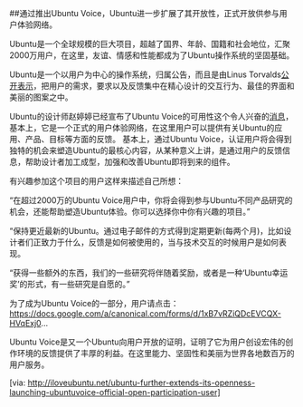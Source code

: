 ##通过推出Ubuntu Voice，Ubuntu进一步扩展了其开放性，正式开放供参与用户体验网络。

Ubuntu是一个全球规模的巨大项目，超越了国界、年龄、国籍和社会地位，汇聚2000万用户，在这里，友谊、情感和性能都成为了Ubuntu操作系统的坚固基础。

Ubuntu是一个以用户为中心的操作系统，归属公告，而且是由Linus Torvalds[公开表示](http://iloveubuntu.net/linus-torvalds-ubuntu-has-generally-had-right-approach-very-user-centric)，把用户的需求，要求以及反馈集中在精心设计的交互行为、最佳的界面和美丽的图案之中。

Ubuntu的设计师赵婷婷已经宣布了Ubuntu Voice的可用性这个令人兴奋的[消息](http://design.canonical.com/2013/09/join-in-ubuntuvoice-be-the-voice-of-millions-of-ubuntu-users/)，基本上，它是一个正式的用户体验网络，在这里用户可以提供有关Ubuntu的应用、产品、目标等方面的反馈。
基本上，通过Ubuntu Voice，认证用户将会得到独特的机会来塑造Ubuntu的最核心内容，从某种意义上讲，是通过用户的反馈信息，帮助设计者加工成型，加强和改善Ubuntu即将到来的组件。

有兴趣参加这个项目的用户这样来描述自己所想：

“在超过2000万的Ubuntu Voice用户中，你将会得到参与Ubuntu不同产品研究的机会，还能帮助塑造Ubuntu体验。你可以选择你中你有兴趣的项目。”

“保持更近最新的Ubuntu。通过电子邮件的方式得到定期更新(每两个月)，比如设计者们正致力于什么，反馈是如何被使用的，当与技术交互的时候用户是如何表现。

“获得一些额外的东西，我们的一些研究将伴随着奖励，或者是一种‘Ubuntu幸运奖’的形式，有一些研究是自愿的。”

为了成为Ubuntu Voice的一部分，用户请点击：
https://docs.google.com/a/canonical.com/forms/d/1xB7vRZiQDcEVCQX-HVqExj0...

Ubuntu Voice是又一个Ubuntu向用户开放的证明，证明了它为用户创设宏伟的创作环境的反馈提供了丰厚的利益。在这里能力、坚固性和美丽为世界各地数百万的用户服务。

[via: http://iloveubuntu.net/ubuntu-further-extends-its-openness-launching-ubuntuvoice-official-open-participation-user]
